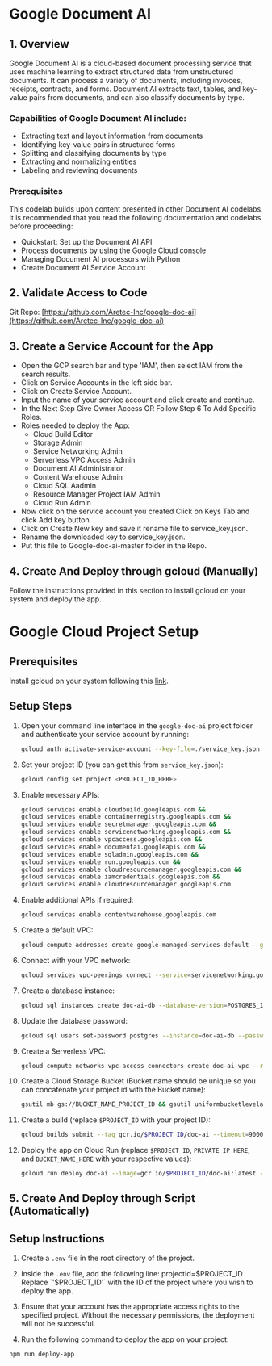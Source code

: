 # Google Document AI

## 1. Overview

Google Document AI is a cloud-based document processing service that uses machine learning to extract structured data from unstructured documents. It can process a variety of documents, including invoices, receipts, contracts, and forms. Document AI extracts text, tables, and key-value pairs from documents, and can also classify documents by type.

### Capabilities of Google Document AI include:

- Extracting text and layout information from documents
- Identifying key-value pairs in structured forms
- Splitting and classifying documents by type
- Extracting and normalizing entities
- Labeling and reviewing documents

### Prerequisites

This codelab builds upon content presented in other Document AI codelabs. It is recommended that you read the following documentation and codelabs before proceeding:

- Quickstart: Set up the Document AI API
- Process documents by using the Google Cloud console
- Managing Document AI processors with Python
- Create Document AI Service Account

## 2. Validate Access to Code

Git Repo: [https://github.com/Aretec-Inc/google-doc-ai](https://github.com/Aretec-Inc/google-doc-ai)

## 3. Create a Service Account for the App

- Open the GCP search bar and type 'IAM', then select IAM from the search results.
- Click on Service Accounts in the left side bar.
- Click on Create Service Account.
- Input the name of your service account and click create and continue.
- In the Next Step Give Owner Access OR Follow Step 6 To Add Specific Roles.
- Roles needed to deploy the App:
  - Cloud Build Editor
  - Storage Admin
  - Service Networking Admin
  - Serverless VPC Access Admin
  - Document AI Administrator
  - Content Warehouse Admin
  - Cloud SQL Aadmin
  - Resource Manager Project IAM Admin
  - Cloud Run Admin
- Now click on the service account you created Click on Keys Tab and click Add key button.
- Click on Create New key and save it rename file to service_key.json.
- Rename the downloaded key to service_key.json.
- Put this file to Google-doc-ai-master folder in the Repo.

## 4. Create And Deploy through gcloud (Manually)

Follow the instructions provided in this section to install gcloud on your system and deploy the app.

# Google Cloud Project Setup

## Prerequisites

Install gcloud on your system following this [link](https://cloud.google.com/sdk/docs/install).

## Setup Steps

1. Open your command line interface in the `google-doc-ai` project folder and authenticate your service account by running:

    ```bash
    gcloud auth activate-service-account --key-file=./service_key.json
    ```

2. Set your project ID (you can get this from `service_key.json`):

    ```bash
    gcloud config set project <PROJECT_ID_HERE>
    ```

3. Enable necessary APIs:

    ```bash
    gcloud services enable cloudbuild.googleapis.com && 
    gcloud services enable containerregistry.googleapis.com && 
    gcloud services enable secretmanager.googleapis.com && 
    gcloud services enable servicenetworking.googleapis.com && 
    gcloud services enable vpcaccess.googleapis.com && 
    gcloud services enable documentai.googleapis.com && 
    gcloud services enable sqladmin.googleapis.com && 
    gcloud services enable run.googleapis.com && 
    gcloud services enable cloudresourcemanager.googleapis.com &&
    gcloud services enable iamcredentials.googleapis.com &&
    gcloud services enable cloudresourcemanager.googleapis.com
    ```

4. Enable additional APIs if required:

    ```bash
    gcloud services enable contentwarehouse.googleapis.com
    ```

5. Create a default VPC:

    ```bash
    gcloud compute addresses create google-managed-services-default --global --prefix-length=16 --description="peering range for Google" --network=default --purpose=VPC_PEERING
    ```

6. Connect with your VPC network:

    ```bash
    gcloud services vpc-peerings connect --service=servicenetworking.googleapis.com --ranges=google-managed-services-default --network=default
    ```

7. Create a database instance:

    ```bash
    gcloud sql instances create doc-ai-db --database-version=POSTGRES_14 --cpu=1 --memory=3840MiB --storage-size=20480MiB --network=default --no-assign-ip --region=us-central1
    ```

8. Update the database password:

    ```bash
    gcloud sql users set-password postgres --instance=doc-ai-db --password=postgres
    ```

9. Create a Serverless VPC:

    ```bash
    gcloud compute networks vpc-access connectors create doc-ai-vpc --region=us-central1 --network=default --range=10.8.0.0/28 --min-instances=2 --max-instances=10 --machine-type=e2-micro
    ```

10. Create a Cloud Storage Bucket (Bucket name should be unique so you can concatenate your project id with the Bucket name):

    ```bash
    gsutil mb gs://BUCKET_NAME_PROJECT_ID && gsutil uniformbucketlevelaccess set off gs://BUCKET_NAME_PROJECT_ID
    ```

11. Create a build (replace `$PROJECT_ID` with your project ID):

    ```bash
    gcloud builds submit --tag gcr.io/$PROJECT_ID/doc-ai --timeout=9000 --machine-type=n1-highcpu-32
    ```

12. Deploy the app on Cloud Run (replace `$PROJECT_ID`, `PRIVATE_IP_HERE`, and `BUCKET_NAME_HERE` with your respective values):

    ```bash
    gcloud run deploy doc-ai --image=gcr.io/$PROJECT_ID/doc-ai:latest --set-env-vars "^@^DB_USER=postgres@DB_PASSWORD=postgres@DB_HOST=PRIVATE_IP_HERE@storage_bucket=BUCKET_NAME_HERE" --set-cloudsql-instances=$PROJECT_ID:us-central1

## 5. Create And Deploy through Script (Automatically)

## Setup Instructions


1. Create a `.env` file in the root directory of the project.

2. Inside the `.env` file, add the following line:
    projectId=$PROJECT_ID
    Replace `'$PROJECT_ID'` with the ID of the project where you wish to deploy the app.

3. Ensure that your account has the appropriate access rights to the specified project. Without the necessary permissions, the deployment will not be successful.

4. Run the following command to deploy the app on your project:

```bash
npm run deploy-app
